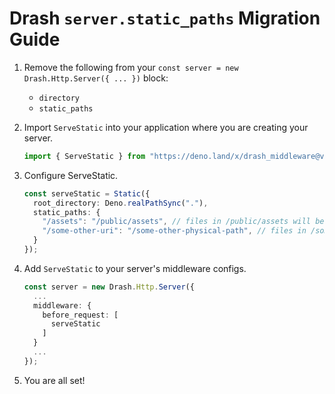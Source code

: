 # Drash `server.static_paths` Migration Guide

1. Remove the following from your `const server = new Drash.Http.Server({ ... })` block:

    * `directory`
    * `static_paths`

2. Import `ServeStatic` into your application where you are creating your server.

    ```typescript
    import { ServeStatic } from "https://deno.land/x/drash_middleware@v0.6.2/mod.ts";
    ```

3. Configure ServeStatic.

    ```typescript
    const serveStatic = Static({
      root_directory: Deno.realPathSync("."),
      static_paths: {
        "/assets": "/public/assets", // files in /public/assets will be accessible via example.com/assets
        "/some-other-uri": "/some-other-physical-path", // files in /some-other-physical-path will be accessible via example.com/some-other-uri
      }
    });
    ```

4. Add `ServeStatic` to your server's middleware configs.

    ```typescript
    const server = new Drash.Http.Server({
      ...
      middleware: {
        before_request: [
          serveStatic
        ]
      }
      ...
    });
    ```

5. You are all set!
